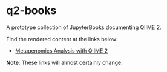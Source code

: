 # q2-books
A prototype collection of JupyterBooks documenting QIIME 2.

Find the rendered content at the links below:
 - [Metagenomics Analysis with QIIME 2](https://cap-lab.bio/q2-books/)

 **Note**: These links will almost certainly change.
